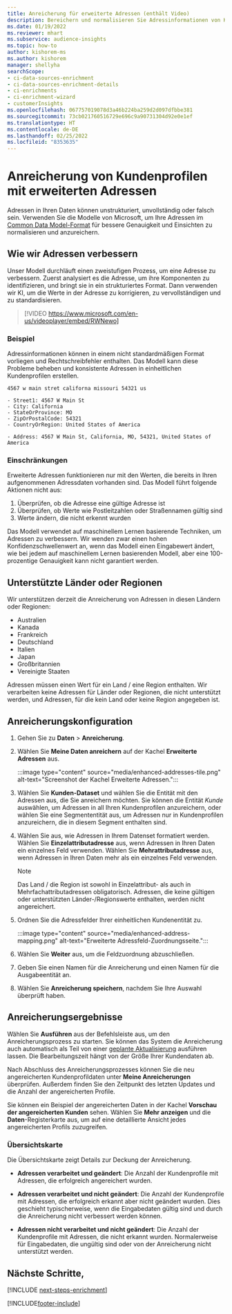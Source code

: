 ```yaml
---
title: Anreicherung für erweiterte Adressen (enthält Video)
description: Bereichern und normalisieren Sie Adressinformationen von Kundenprofilen mit Microsoft-Modellen.
ms.date: 01/19/2022
ms.reviewer: mhart
ms.subservice: audience-insights
ms.topic: how-to
author: kishorem-ms
ms.author: kishorem
manager: shellyha
searchScope:
- ci-data-sources-enrichment
- ci-data-sources-enrichment-details
- ci-enrichments
- ci-enrichment-wizard
- customerInsights
ms.openlocfilehash: 067757019078d3a46b224ba259d2d097dfbbe381
ms.sourcegitcommit: 73cb021760516729e696c9a90731304d92e0e1ef
ms.translationtype: HT
ms.contentlocale: de-DE
ms.lasthandoff: 02/25/2022
ms.locfileid: "8353635"
---
```

# <a name="enrichment-of-customer-profiles-with-enhanced-addresses"></a>Anreicherung von Kundenprofilen mit erweiterten Adressen

Adressen in Ihren Daten können unstrukturiert, unvollständig oder falsch sein. Verwenden Sie die Modelle von Microsoft, um Ihre Adressen im [Common Data Model-Format](/common-data-model/schema/core/applicationcommon/address) für bessere Genauigkeit und Einsichten zu normalisieren und anzureichern.

## <a name="how-we-enhance-addresses"></a>Wie wir Adressen verbessern

Unser Modell durchläuft einen zweistufigen Prozess, um eine Adresse zu verbessern. Zuerst analysiert es die Adresse, um ihre Komponenten zu identifizieren, und bringt sie in ein strukturiertes Format. Dann verwenden wir KI, um die Werte in der Adresse zu korrigieren, zu vervollständigen und zu standardisieren.

> [!VIDEO https://www.microsoft.com/en-us/videoplayer/embed/RWNewo]

### <a name="example"></a>Beispiel

Adressinformationen können in einem nicht standardmäßigen Format vorliegen und Rechtschreibfehler enthalten. Das Modell kann diese Probleme beheben und konsistente Adressen in einheitlichen Kundenprofilen erstellen.

```Input
4567 w main stret californa missouri 54321 us
```

```Output
- Street1: 4567 W Main St
- City: California
- StateOrProvince: MO
- ZipOrPostalCode: 54321
- CountryOrRegion: United States of America

- Address: 4567 W Main St, California, MO, 54321, United States of America
```

### <a name="limitations"></a>Einschränkungen

Erweiterte Adressen funktionieren nur mit den Werten, die bereits in Ihren aufgenommenen Adressdaten vorhanden sind. Das Modell führt folgende Aktionen nicht aus: 

1. Überprüfen, ob die Adresse eine gültige Adresse ist
2. Überprüfen, ob Werte wie Postleitzahlen oder Straßennamen gültig sind
3. Werte ändern, die nicht erkennt wurden

Das Modell verwendet auf maschinellem Lernen basierende Techniken, um Adressen zu verbessern. Wir wenden zwar einen hohen Konfidenzschwellenwert an, wenn das Modell einen Eingabewert ändert, wie bei jedem auf maschinellem Lernen basierenden Modell, aber eine 100-prozentige Genauigkeit kann nicht garantiert werden.

## <a name="supported-countries-or-regions"></a>Unterstützte Länder oder Regionen

Wir unterstützen derzeit die Anreicherung von Adressen in diesen Ländern oder Regionen: 

- Australien
- Kanada
- Frankreich
- Deutschland
- Italien
- Japan
- Großbritannien
- Vereinigte Staaten

Adressen müssen einen Wert für ein Land / eine Region enthalten. Wir verarbeiten keine Adressen für Länder oder Regionen, die nicht unterstützt werden, und Adressen, für die kein Land oder keine Region angegeben ist.

## <a name="configure-the-enrichment"></a>Anreicherungskonfiguration

1. Gehen Sie zu **Daten** > **Anreicherung**.

1. Wählen Sie **Meine Daten anreichern** auf der Kachel **Erweiterte Adressen** aus.

   :::image type="content" source="media/enhanced-addresses-tile.png" alt-text="Screenshot der Kachel Erweiterte Adressen.":::

1. Wählen Sie **Kunden-Dataset** und wählen Sie die Entität mit den Adressen aus, die Sie anreichern möchten. Sie können die Entität *Kunde* auswählen, um Adressen in all Ihren Kundenprofilen anzureichern, oder wählen Sie eine Segmententität aus, um Adressen nur in Kundenprofilen anzureichern, die in diesem Segment enthalten sind.

1. Wählen Sie aus, wie Adressen in Ihrem Datenset formatiert werden. Wählen Sie **Einzelattributadresse** aus, wenn Adressen in Ihren Daten ein einzelnes Feld verwenden. Wählen Sie **Mehrattributadresse** aus, wenn Adressen in Ihren Daten mehr als ein einzelnes Feld verwenden.

   > [!NOTE]
   > Das Land / die Region ist sowohl in Einzelattribut- als auch in Mehrfachattributadressen obligatorisch. Adressen, die keine gültigen oder unterstützten Länder-/Regionswerte enthalten, werden nicht angereichert.

1.  Ordnen Sie die Adressfelder Ihrer einheitlichen Kundenentität zu.

    :::image type="content" source="media/enhanced-address-mapping.png" alt-text="Erweiterte Adressfeld-Zuordnungsseite.":::

1. Wählen Sie **Weiter** aus, um die Feldzuordnung abzuschließen.

1. Geben Sie einen Namen für die Anreicherung und einen Namen für die Ausgabeentität an.

1. Wählen Sie **Anreicherung speichern**, nachdem Sie Ihre Auswahl überprüft haben.

## <a name="enrichment-results"></a>Anreicherungsergebnisse

Wählen Sie **Ausführen** aus der Befehlsleiste aus, um den Anreicherungsprozess zu starten. Sie können das System die Anreicherung auch automatisch als Teil von einer [geplante Aktualisierung](system.md#schedule-tab) ausführen lassen. Die Bearbeitungszeit hängt von der Größe Ihrer Kundendaten ab.

Nach Abschluss des Anreicherungsprozesses können Sie die neu angereicherten Kundenprofildaten unter **Meine Anreicherungen** überprüfen. Außerdem finden Sie den Zeitpunkt des letzten Updates und die Anzahl der angereicherten Profile.

Sie können ein Beispiel der angereicherten Daten in der Kachel **Vorschau der angereicherten Kunden** sehen. Wählen Sie **Mehr anzeigen** und die **Daten**-Registerkarte aus, um auf eine detaillierte Ansicht jedes angereicherten Profils zuzugreifen.

### <a name="overview-card"></a>Übersichtskarte

Die Übersichtskarte zeigt Details zur Deckung der Anreicherung. 

* **Adressen verarbeitet und geändert**: Die Anzahl der Kundenprofile mit Adressen, die erfolgreich angereichert wurden.

* **Adressen verarbeitet und nicht geändert**: Die Anzahl der Kundenprofile mit Adressen, die erfolgreich erkannt aber nicht geändert wurden. Dies geschieht typischerweise, wenn die Eingabedaten gültig sind und durch die Anreicherung nicht verbessert werden können.

* **Adressen nicht verarbeitet und nicht geändert**: Die Anzahl der Kundenprofile mit Adressen, die nicht erkannt wurden. Normalerweise für Eingabedaten, die ungültig sind oder von der Anreicherung nicht unterstützt werden.

## <a name="next-steps"></a>Nächste Schritte,

[!INCLUDE [next-steps-enrichment](../includes/next-steps-enrichment.md)]

[!INCLUDE[footer-include](../includes/footer-banner.md)]
